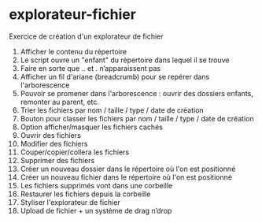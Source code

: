 # explorateur-fichier

Exercice de création d'un explorateur de fichier

1.  Afficher le contenu du répertoire 
2.  Le script ouvre un "enfant" du répertoire dans lequel il se trouve
3.  Faire en sorte que .. et . n’apparaissent pas
4.  Afficher un fil d'ariane (breadcrumb) pour se repérer dans l'arborescence 
5.  Pouvoir se promener dans l'arborescence : ouvrir des dossiers enfants, remonter au parent, etc.
6.  Trier les fichiers par nom / taille / type / date de création
7.  Bouton pour classer les fichiers par nom / taille / type / date de création
8.  Option afficher/masquer les fichiers cachés
9.  Ouvrir des fichiers
10.  Modifier des fichiers
11.  Couper/copier/collera les fichiers
12.  Supprimer des fichiers
13.  Créer un nouveau dossier dans le répertoire où l'on est positionné
14.  Créer un nouveau fichier dans le répertoire où l'on est positionné
15.  Les fichiers supprimés vont dans une corbeille
16.  Restaurer les fichiers depuis la corbeille
17.  Styliser l'explorateur de fichier
18.  Upload de fichier + un système de drag n’drop
